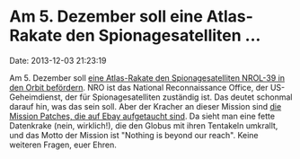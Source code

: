 Am 5. Dezember soll eine Atlas-Rakate den Spionagesatelliten \...
=================================================================

Date: 2013-12-03 21:23:19

Am 5. Dezember soll [eine Atlas-Rakate den Spionagesatelliten NROL-39 in
den Orbit befördern](http://spaceflightnow.com/atlas/av043/status.html).
NRO ist das National Reconnaissance Office, der US-Geheimdienst, der für
Spionagesatelliten zuständig ist. Das deutet schonmal darauf hin, was
das sein soll. Aber der Kracher an dieser Mission sind [die Mission
Patches, die auf Ebay aufgetaucht
sind](http://forum.nasaspaceflight.com/index.php?topic=32686.0). Da
sieht man eine fette Datenkrake (nein, wirklich!), die den Globus mit
ihren Tentakeln umkrallt, und das Motto der Mission ist \"Nothing is
beyond our reach\". Keine weiteren Fragen, euer Ehren.
